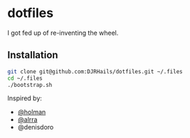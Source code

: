 # dotfiles

I got fed up of re-inventing the wheel.

## Installation
```bash
git clone git@github.com:DJRHails/dotfiles.git ~/.files
cd ~/.files
./bootstrap.sh
```

Inspired by:
- [@holman](https://github.com/holman/dotfiles)
- [@alrra](https://github.com/alrra/dotfiles)
- @denisdoro

